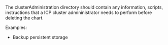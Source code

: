 The clusterAdministration directory should contain any information, scripts, instructions that a ICP cluster admininistrator needs to perform before deleting the chart.

Examples:
- Backup persistent storage



 


